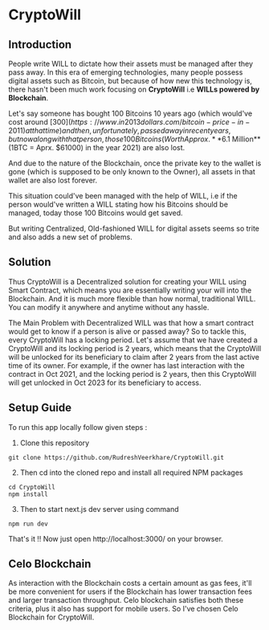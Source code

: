 # CryptoWill

## Introduction

People write WILL to dictate how their assets must be managed after they pass away. In this era of emerging technologies, many people possess digital assets such as Bitcoin, but because of how new this technology is, there hasn't been much work focusing on **CryptoWill** i.e **WILLs powered by Blockchain**.

Let's say someone has bought 100 Bitcoins 10 years ago (which would've cost around [$300](https://www.in2013dollars.com/bitcoin-price-in-2011) at that time) and then, unfortunately, passed away in recent years, but now along with that person, those 100 Bitcoins (Worth Approx. **$6.1 Million** (1BTC = Aprx. $61000) in the year 2021) are also lost.

And due to the nature of the Blockchain, once the private key to the wallet is gone (which is supposed to be only known to the Owner), all assets in that wallet are also lost forever.

This situation could've been managed with the help of WILL, i.e if the person would've written a WILL stating how his Bitcoins should be managed, today those 100 Bitcoins would get saved.

But writing Centralized, Old-fashioned WILL for digital assets seems so trite and also adds a new set of problems.

## Solution

Thus CryptoWill is a Decentralized solution for creating your WILL using Smart Contract, which means you are essentially writing your will into the Blockchain. And it is much more flexible than how normal, traditional WILL. You can modify it anywhere and anytime without any hassle.

The Main Problem with Decentralized WILL was that how a smart contract would get to know if a person is alive or passed away?
So to tackle this, every CryptoWill has a locking period. Let's assume that we have created a CryptoWill and its locking period is 2 years, which means that the CryptoWill will be unlocked for its beneficiary to claim after 2 years from the last active time of its owner. For example, if the owner has last interaction with the contract in Oct 2021, and the locking period is 2 years, then this CryptoWill will get unlocked in Oct 2023 for its beneficiary to access.

## Setup Guide

To run this app locally follow given steps :

1. Clone this repository

```console
git clone https://github.com/RudreshVeerkhare/CryptoWill.git
```

2. Then cd into the cloned repo and install all required NPM packages

```console
cd CryptoWill
npm install
```

3. Then to start next.js dev server using command

```console
npm run dev
```

That's it !! Now just open http://localhost:3000/ on your browser.

## Celo Blockchain

As interaction with the Blockchain costs a certain amount as gas fees, it'll be more convenient for users if the Blockchain has lower transaction fees and larger transaction throughput. Celo blockchain satisfies both these criteria, plus it also has support for mobile users. So I've chosen Celo Blockchain for CryptoWill.
